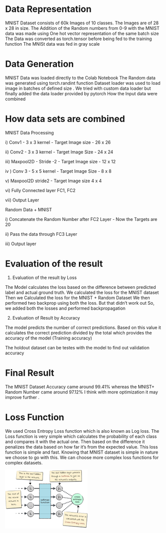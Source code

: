 


Data Representation
=======================
MNIST Dataset consists of 60k Images of 10 classes. The Images are of 28 x 28 in size. 
The Addition of the Random numbers from 0-9 with the MNIST data was made using One hot vector representation of the same batch size 
The Data was converted as torch.tensor before being fed to the training function
The MNISt data was fed in gray scale 

Data Generation 
==================
MNIST Data was loaded directly to the Colab Notebook
The Random data was generated using torch.randint function
Dataset loader was used to load image in batches of defined size .
We tried with custom data loader but finally added the data loader provided by pytorch 
How the Input data were combined

How data sets are combined
============================
MNIST Data Processing

i) Conv1 - 3 x 3 kernel - Target Image size - 26 x 26

ii) Conv2 - 3 x 3 kernel - Target Image Size - 24 x 24

iii) Maxpool2D - Stride -2 - Target Image size - 12 x 12

iv ) Conv 3 - 5 x 5 kernel - Target Image Size - 8 x 8

v) Maxpool2D stride2 - Target Image size 4 x 4

vi) Fully Connected layer FC1, FC2

vii) Output Layer

Random Data + MNIST

i) Concatenate the Random Number after FC2 Layer - Now the Targets are 20

ii) Pass the data through FC3 Layer

iii) Output layer

Evaluation of the result 
==============================
1.	Evaluation of the result by Loss 

The Model calculates the loss based on the difference between predicted label and actual ground truth.
We calculated the loss for the MNIST dataset 
Then we Calculated the loss for the MNIST + Random Dataset 
We then performed two backprop using both the loss. But that didn’t work out
So, we added both the losses and performed backpropagation 

2.	Evaluation of Result by Accuracy

The model predicts the number of correct predictions. Based on this value it calculates the correct prediction divided by the total which provides the accuracy of the model (Training accuracy)

The holdout dataset can be testes with the model to find out validation accuracy

Final Result
================
The MNIST Dataset Accuracy came around 99.41% whereas the MNIST+ Random Number came around 97.12% 
I think with more optimization it may improve further .

Loss Function
===============

We used Cross Entropy Loss function which is also known as Log loss. The Loss function is very simple which calculates the probability of each class and compares it with the actual one. Then based on the difference it penalizes the data based on how far it’s from the expected value.
This loss function is simple and fast. Knowing that MNIST dataset is simple in nature we choose to go with this. We can choose more complex loss functions for complex datasets.
 
 ![](./images/ce.png)

